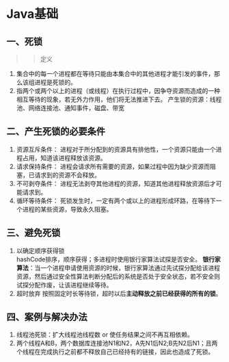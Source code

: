 # Java基础
## 一、死锁
>>定义
1. 集合中的每一个进程都在等待只能由本集合中的其他进程才能引发的事件，那么该组进程是死锁的。
2. 指两个或两个以上的进程（或线程）在执行过程中，因争夺资源而造成的一种相互等待的现象，若无外力作用，他们将无法推进下去。
产生锁的资源：线程池、网络连接池、通知事件，磁盘、带宽
## 二、产生死锁的必要条件
1. 资源互斥条件： 进程对于所分配到的资源具有排他性，一个资源只能由一个进程占用，知道该进程释放该资源。
2. 请求保持条件： 进程会请求所有需要的资源，如果过程中因为缺少资源而阻塞，已请求到的资源不会释放。
3. 不可剥夺条件： 进程无法剥夺其他进程的资源，知道其他进程释放资源后才可能请求到。
4. 循环等待条件： 死锁发生时，一定有两个或以上的进程形成环路，在等待下一个进程的某些资源，导致永久阻塞。
## 三、避免死锁
1. 以确定顺序获得锁\
   hashCode排序，顺序获得；多进程时使用银行家算法试探是否安全。
   **银行家算法**：当一个进程申请使用资源的时候，银行家算法通过先试探分配给该进程资源，然后通过安全性算法判断分配后的系统是否处于安全状态，若不安全则试探分配作废，让该进程继续等待。
2. 超时放弃
   按照固定时长等待锁，超时以后**主动释放之前已经获得的所有的锁**。
## 四、案例与解决办法
1. 线程池死锁：扩大线程池线程数 or 使任务结果之间不再互相依赖。
2. 两个线程A和B，两个数据库连接池N1和N2，A先N1后N2;B先N2后N1；且两个线程在完成执行之前都不释放自己已经持有的链接，因此也造成了死锁。




